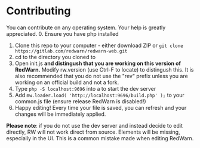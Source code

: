 # Contributing
You can contribute on any operating system. Your help is greatly appreciated.
0. Ensure you have php installed
1. Clone this repo to your computer - either download ZIP or `git clone https://gitlab.com/redwarn/redwarn-web.git`
2. cd to the directory you cloned to
3. Open init.js <b>and distingush that you are working on this version of RedWarn.</b> Modify rw.version (use Ctrl-F to locate) to distingush this. It is also recommended that you do not use the "rev" prefix unless you are working on an official build and not a fork.  
4. Type `php -S localhost:9696` into a to start the dev server
5. Add `mw.loader.load( 'http://localhost:9696/build.php' );` to your common.js file (ensure release RedWarn is disabled!)
6. Happy editing! Every time your file is saved, you can refresh and your changes will be immediately applied.

<b>Please note</b>: if you do not use the dev server and instead decide to edit directly, RW will not work direct from source. Elements will be missing, especially in the UI. This is a common mistake made when editing RedWarn.
